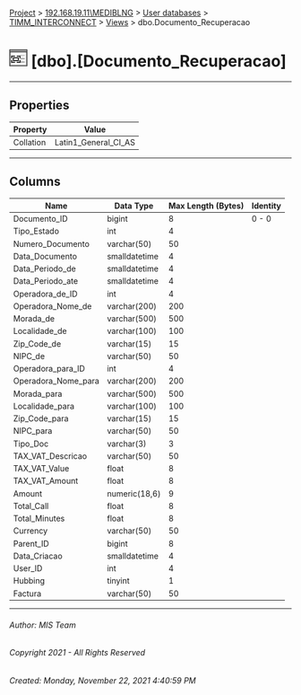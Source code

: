 #### 

[Project](../../../../index.md) > [192.168.19.11\\MEDIBLNG](../../../index.md) > [User databases](../../index.md) > [TIMM_INTERCONNECT](../index.md) > [Views](Views.md) > dbo.Documento_Recuperacao

# ![Views](../../../../Images/View32.png) [dbo].[Documento_Recuperacao]

---

## <a name="#properties"></a>Properties

| Property | Value |
|---|---|
| Collation | Latin1_General_CI_AS |


---

## <a name="#columns"></a>Columns

| Name | Data Type | Max Length (Bytes) | Identity |
|---|---|---|---|
| Documento_ID | bigint | 8 | 0 - 0 |
| Tipo_Estado | int | 4 |  |
| Numero_Documento | varchar(50) | 50 |  |
| Data_Documento | smalldatetime | 4 |  |
| Data_Periodo_de | smalldatetime | 4 |  |
| Data_Periodo_ate | smalldatetime | 4 |  |
| Operadora_de_ID | int | 4 |  |
| Operadora_Nome_de | varchar(200) | 200 |  |
| Morada_de | varchar(500) | 500 |  |
| Localidade_de | varchar(100) | 100 |  |
| Zip_Code_de | varchar(15) | 15 |  |
| NIPC_de | varchar(50) | 50 |  |
| Operadora_para_ID | int | 4 |  |
| Operadora_Nome_para | varchar(200) | 200 |  |
| Morada_para | varchar(500) | 500 |  |
| Localidade_para | varchar(100) | 100 |  |
| Zip_Code_para | varchar(15) | 15 |  |
| NIPC_para | varchar(50) | 50 |  |
| Tipo_Doc | varchar(3) | 3 |  |
| TAX_VAT_Descricao | varchar(50) | 50 |  |
| TAX_VAT_Value | float | 8 |  |
| TAX_VAT_Amount | float | 8 |  |
| Amount | numeric(18,6) | 9 |  |
| Total_Call | float | 8 |  |
| Total_Minutes | float | 8 |  |
| Currency | varchar(50) | 50 |  |
| Parent_ID | bigint | 8 |  |
| Data_Criacao | smalldatetime | 4 |  |
| User_ID | int | 4 |  |
| Hubbing | tinyint | 1 |  |
| Factura | varchar(50) | 50 |  |


---

###### Author:  MIS Team

###### Copyright 2021 - All Rights Reserved

###### Created: Monday, November 22, 2021 4:40:59 PM

